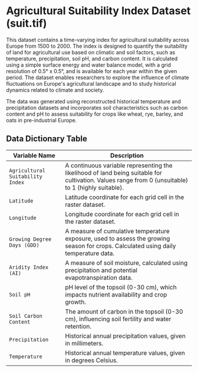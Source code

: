 # Agricultural Suitability Index Dataset (suit.tif)

This dataset contains a time-varying index for agricultural suitability across Europe from 1500 to 2000. The index is designed to quantify the suitability of land for agricultural use based on climatic and soil factors, such as temperature, precipitation, soil pH, and carbon content. It is calculated using a simple surface energy and water balance model, with a grid resolution of 0.5° x 0.5°, and is available for each year within the given period. The dataset enables researchers to explore the influence of climate fluctuations on Europe's agricultural landscape and to study historical dynamics related to climate and society.

The data was generated using reconstructed historical temperature and precipitation datasets and incorporates soil characteristics such as carbon content and pH to assess suitability for crops like wheat, rye, barley, and oats in pre-industrial Europe.

## Data Dictionary Table

| Variable Name         | Description                                                                                              |
|-----------------------|----------------------------------------------------------------------------------------------------------|
| `Agricultural Suitability Index` | A continuous variable representing the likelihood of land being suitable for cultivation. Values range from 0 (unsuitable) to 1 (highly suitable). |
| `Latitude`            | Latitude coordinate for each grid cell in the raster dataset.                                             |
| `Longitude`           | Longitude coordinate for each grid cell in the raster dataset.                                            |
| `Growing Degree Days (GDD)` | A measure of cumulative temperature exposure, used to assess the growing season for crops. Calculated using daily temperature data. |
| `Aridity Index (AI)`  | A measure of soil moisture, calculated using precipitation and potential evapotranspiration data.         |
| `Soil pH`             | pH level of the topsoil (0-30 cm), which impacts nutrient availability and crop growth.                   |
| `Soil Carbon Content` | The amount of carbon in the topsoil (0-30 cm), influencing soil fertility and water retention.            |
| `Precipitation`       | Historical annual precipitation values, given in millimeters.                                             |
| `Temperature`         | Historical annual temperature values, given in degrees Celsius.                                           |

